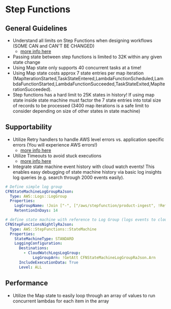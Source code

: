 # Step Functions

## General Guidelines
* Understand all limits on Step Functions when designing workflows (SOME CAN and CAN'T BE CHANGED)
  - [more info here](https://docs.aws.amazon.com/step-functions/latest/dg/limits.html)
* Passing state between step functions is limited to 32K within any given state change
* Using Map state only supports 40 concurrent tasks at a time!
* Using Map state costs approx 7 state entries per map iteration (MapIterationStarted,TaskStateEntered,LambdaFunctionScheduled,LambdaFunctionStarted,LambdaFunctionSucceeded,TaskStateExited,MapIterationSucceeded). 
* Step functions has a hard limit to 25K states in history! If using map state inside state machine must factor the 7 state entries into total size of records to be processed (3400 map iterations is a safe limit to consider depending on size of other states in state machine)



## Supportability
* Utilize Retry handlers to handle AWS level errors vs. application specific errors (You will experience AWS errors!)
  - [more info here](https://docs.aws.amazon.com/step-functions/latest/dg/tutorial-handling-error-conditions.html)
* Utilize Timeouts to avoid stuck executions
  - [more info here](https://docs.aws.amazon.com/step-functions/latest/dg/sfn-stuck-execution.html)
* Integrate state machine event history with cloud watch events! This enables easy debugging of state machine history via basic log insights log queries (e.g. search through 2000 events easily).
```yaml
# Define simple log group
CFNStateMachineLogGroupRaJson:
  Type: AWS::Logs::LogGroup
  Properties:
    LogGroupName: !Join ["-", ["/aws/stepfunction/product-ingest", !Ref CFNEnvPrefix, "ra-json"]]
    RetentionInDays: 14
```
```yaml
# define state machine with reference to Log Group (logs events to cloud watch!)
CFNStepFunctionsNightlyRaJson:
  Type: AWS::StepFunctions::StateMachine
  Properties:
    StateMachineType: STANDARD
    LoggingConfiguration:
      Destinations:
        - CloudWatchLogsLogGroup:
            LogGroupArn: !GetAtt CFNStateMachineLogGroupRaJson.Arn
      IncludeExecutionData: True
      Level: ALL
```



## Performance
* Utilize the Map state to easily loop through an array of values to run concurrent lambdas for each item in the array
